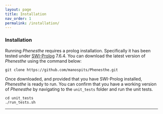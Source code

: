 ```yaml
---
layout: page
title: Installation
nav_order: 1
permalink: /installation/
---
```


### Installation

Running _Phenesthe_ requires a prolog installation. Specifically it has been tested under [SWI-Prolog](www.swi-prolog.org) 7.6.4.
You can download the latest version of _Phenesthe_ using the command below:
```
git clone https://github.com/manospits/Phenesthe.git
```
Once downloaded, and provided that you have SWI-Prolog installed, _Phenesthe_ is ready to run. You can confirm that you have a working version of _Phenesthe_ by navigating to the ``unit_tests`` folder and run the unit tests.

```
cd unit_tests
./run_tests.sh
```

---
